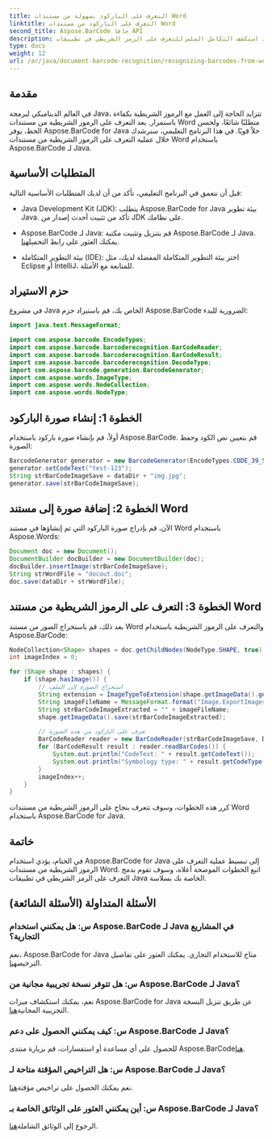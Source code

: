 ```yaml
---
title: التعرف على الباركود بسهولة من مستندات Word
linktitle: التعرف على الباركود من مستندات Word
second_title: Aspose.BarCode جافا API
description: استكشف التكامل السلس للتعرف على الرمز الشريطي في تطبيقات Java الخاصة بك باستخدام Aspose.BarCode. اتبع هذا البرنامج التعليمي للتعرف على الرموز الشريطية من مستندات Word.
type: docs
weight: 12
url: /ar/java/document-barcode-recognition/recognizing-barcodes-from-word/
---
```


## مقدمة

في العالم الديناميكي لبرمجة Java، تتزايد الحاجة إلى العمل مع الرموز الشريطية بكفاءة باستمرار. يعد التعرف على الرموز الشريطية من مستندات Word متطلبًا شائعًا، ولحسن الحظ، يوفر Aspose.BarCode for Java حلاً قويًا. في هذا البرنامج التعليمي، سنرشدك خلال عملية التعرف على الرموز الشريطية من مستندات Word باستخدام Aspose.BarCode لـ Java.

## المتطلبات الأساسية

قبل أن نتعمق في البرنامج التعليمي، تأكد من أن لديك المتطلبات الأساسية التالية:

- Java Development Kit (JDK): يتطلب Aspose.BarCode for Java بيئة تطوير Java. تأكد من تثبيت أحدث إصدار من JDK على نظامك.

-  Aspose.BarCode لـ Java: قم بتنزيل وتثبيت مكتبة Aspose.BarCode لـ Java. يمكنك العثور على رابط التحميل[هنا](https://releases.aspose.com/barcode/java/).

- بيئة التطوير المتكاملة (IDE): اختر بيئة التطوير المتكاملة المفضلة لديك، مثل Eclipse أو IntelliJ، للمتابعة مع الأمثلة.

## حزم الاستيراد

في مشروع Java الخاص بك، قم باستيراد حزم Aspose.BarCode الضرورية للبدء:

```java
import java.text.MessageFormat;

import com.aspose.barcode.EncodeTypes;
import com.aspose.barcode.barcoderecognition.BarCodeReader;
import com.aspose.barcode.barcoderecognition.BarCodeResult;
import com.aspose.barcode.barcoderecognition.DecodeType;
import com.aspose.barcode.generation.BarcodeGenerator;
import com.aspose.words.ImageType;
import com.aspose.words.NodeCollection;
import com.aspose.words.NodeType;
```

## الخطوة 1: إنشاء صورة الباركود

أولاً، قم بإنشاء صورة باركود باستخدام Aspose.BarCode. قم بتعيين نص الكود وحفظ الصورة:

```java
BarcodeGenerator generator = new BarcodeGenerator(EncodeTypes.CODE_39_STANDARD);
generator.setCodeText("test-123");
String strBarCodeImageSave = dataDir + "img.jpg";
generator.save(strBarCodeImageSave);
```

## الخطوة 2: إضافة صورة إلى مستند Word

الآن، قم بإدراج صورة الباركود التي تم إنشاؤها في مستند Word باستخدام Aspose.Words:

```java
Document doc = new Document();
DocumentBuilder docBuilder = new DocumentBuilder(doc);
docBuilder.insertImage(strBarCodeImageSave);
String strWordFile = "docout.doc";
doc.save(dataDir + strWordFile);
```

## الخطوة 3: التعرف على الرموز الشريطية من مستند Word

بعد ذلك، قم باستخراج الصور من مستند Word والتعرف على الرموز الشريطية باستخدام Aspose.BarCode:

```java
NodeCollection<Shape> shapes = doc.getChildNodes(NodeType.SHAPE, true);
int imageIndex = 0;

for (Shape shape : shapes) {
    if (shape.hasImage()) {
        // استخراج الصورة إلى الملف
        String extension = ImageTypeToExtension(shape.getImageData().getImageType());
        String imageFileName = MessageFormat.format("Image.ExportImages.{0} Out.{1}", imageIndex, extension);
        String strBarCodeImageExtracted = "" + imageFileName;
        shape.getImageData().save(strBarCodeImageExtracted);

        // تعرف على الباركود من هذه الصورة
        BarCodeReader reader = new BarCodeReader(strBarCodeImageSave, DecodeType.CODE_39_STANDARD);
        for (BarCodeResult result : reader.readBarCodes()) {
            System.out.println("CodeText: " + result.getCodeText());
            System.out.println("Symbology type: " + result.getCodeType());
        }
        imageIndex++;
    }
}
```

كرر هذه الخطوات، وسوف تتعرف بنجاح على الرموز الشريطية من مستندات Word باستخدام Aspose.BarCode for Java.

## خاتمة

في الختام، يؤدي استخدام Aspose.BarCode for Java إلى تبسيط عملية التعرف على الرموز الشريطية من مستندات Word. اتبع الخطوات الموضحة أعلاه، وسوف تقوم بدمج التعرف على الرمز الشريطي في تطبيقات Java الخاصة بك بسلاسة.

## الأسئلة المتداولة (الأسئلة الشائعة)

### س: هل يمكنني استخدام Aspose.BarCode لـ Java في المشاريع التجارية؟
 نعم، Aspose.BarCode for Java متاح للاستخدام التجاري. يمكنك العثور على تفاصيل الترخيص[هنا](https://purchase.aspose.com/buy).

### س: هل تتوفر نسخة تجريبية مجانية من Aspose.BarCode لـ Java؟
 نعم، يمكنك استكشاف ميزات Aspose.BarCode for Java عن طريق تنزيل النسخة التجريبية المجانية[هنا](https://releases.aspose.com/).

### س: كيف يمكنني الحصول على دعم Aspose.BarCode لـ Java؟
للحصول على أي مساعدة أو استفسارات، قم بزيارة منتدى Aspose.BarCode[هنا](https://forum.aspose.com/c/barcode/13).

### س: هل التراخيص المؤقتة متاحة لـ Aspose.BarCode لـ Java؟
 نعم يمكنك الحصول على تراخيص مؤقتة[هنا](https://purchase.aspose.com/temporary-license/).

### س: أين يمكنني العثور على الوثائق الخاصة بـ Aspose.BarCode لـ Java؟
 الرجوع إلى الوثائق الشاملة[هنا](https://reference.aspose.com/barcode/java/).

